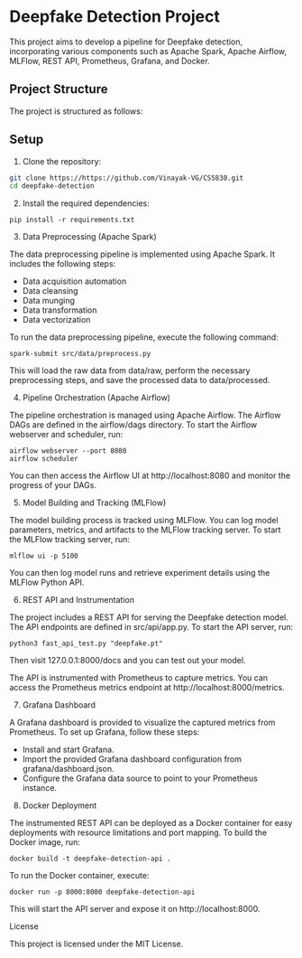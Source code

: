 # Deepfake Detection Project

This project aims to develop a pipeline for Deepfake detection, incorporating various components such as Apache Spark, Apache Airflow, MLFlow, REST API, Prometheus, Grafana, and Docker.

## Project Structure

The project is structured as follows:
<!-- 
deepfake-detection/
* data/
    * raw/
    * processed/
* notebooks/
* src/
    * data/
    * models/
    * api/
    * utils/
* docs/
* models/
* metrics/
* reports/
* figures/
* .gitignore
* README.md
* requirements.txt
* Dockerfile
* docker-compose.yml -->

## Setup

1. Clone the repository:

```bash
git clone https://https://github.com/Vinayak-VG/CS5830.git
cd deepfake-detection
```

2. Install the required dependencies:

```
pip install -r requirements.txt
```

3. Data Preprocessing (Apache Spark)

The data preprocessing pipeline is implemented using Apache Spark. It includes the following steps:

- Data acquisition automation
- Data cleansing
- Data munging
- Data transformation
- Data vectorization

To run the data preprocessing pipeline, execute the following command:
```
spark-submit src/data/preprocess.py
```

This will load the raw data from data/raw, perform the necessary preprocessing steps, and save the processed data to data/processed.

4. Pipeline Orchestration (Apache Airflow)

The pipeline orchestration is managed using Apache Airflow. The Airflow DAGs are defined in the airflow/dags directory.
To start the Airflow webserver and scheduler, run:
```
airflow webserver --port 8080
airflow scheduler
```
You can then access the Airflow UI at http://localhost:8080 and monitor the progress of your DAGs.

5. Model Building and Tracking (MLFlow)

The model building process is tracked using MLFlow. You can log model parameters, metrics, and artifacts to the MLFlow tracking server.
To start the MLFlow tracking server, run:
```
mlflow ui -p 5100
```
You can then log model runs and retrieve experiment details using the MLFlow Python API.

6. REST API and Instrumentation

The project includes a REST API for serving the Deepfake detection model. The API endpoints are defined in src/api/app.py.
To start the API server, run:
```
python3 fast_api_test.py "deepfake.pt"
```

Then visit 127.0.0.1:8000/docs and you can test out your model.

The API is instrumented with Prometheus to capture metrics. You can access the Prometheus metrics endpoint at http://localhost:8000/metrics.

7. Grafana Dashboard

A Grafana dashboard is provided to visualize the captured metrics from Prometheus. To set up Grafana, follow these steps:

- Install and start Grafana.
- Import the provided Grafana dashboard configuration from grafana/dashboard.json.
- Configure the Grafana data source to point to your Prometheus instance.

8. Docker Deployment

The instrumented REST API can be deployed as a Docker container for easy deployments with resource limitations and port mapping.
To build the Docker image, run:
```
docker build -t deepfake-detection-api .
```

To run the Docker container, execute:
```
docker run -p 8000:8000 deepfake-detection-api
```

This will start the API server and expose it on http://localhost:8000.

License

This project is licensed under the MIT License.
